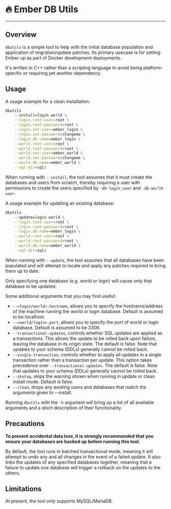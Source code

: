 # 🔥 **Ember DB Utils**
---

## Overview

`dbutils` is a simple tool to help with the initial database population and application of migration/update patches. Its primary usecase is for setting Ember up as part of Docker development deployments.

It's written in C++ rather than a scripting language to avoid being platform-specific or requiring yet another dependency.

## Usage

A usage example for a clean installation:

```bash
dbutils
    --install=login world \
    --login.root-user=root \
    --login.root-password=root \
    --login.set-user=ember_login \
    --login.set-password=changeme \
    --login.db-name=ember_login \
    --world.root-user=root \
    --world.root-password=root \
    --world.set-user=ember_world \
    --world.set-password=changeme \
    --world.db-name=ember_world \
    --sql-dir=sql/
```

When running with `--install`, the tool assumes that it must create the databases and users from scratch, thereby requiring a user with permissions to create the users specified by `-db-login_user` and `-db-world-user`.

A usage example for updating an existing database:

```bash
dbutils
    --update=login world \
    --login.root-user=root \
    --login.root-password=root \
    --login.db-name=ember_login \
    --world.root-user=root \
    --world.root-password=root \
    --world.db-name=ember_world \
    --sql-dir=sql/
```

When running with `--update`, the tool assumes that all databases have been populated and will attempt to locate and apply any patches required to bring them up to date.

Only specifying one database (e.g. world or login) will cause only that database to be updated.

Some additional arguments that you may find useful:

* `--<login/world>.hostname`, allows you to specify the hostname/address of the machine running the world or login database. Default is assumed to be localhost.
* `--<world/login>.port`, allows you to specify the port of world or login database. Default is assumed to be 3306.
* `--transactional-updates`, controls whether SQL updates are applied as a transactions. This allows the update to be rolled back upon failure, leaving the database in its origin state. The default is false. Note that updates to your schema (DDLs) generally cannot be rolled back.
* `--single-transaction`, controls whether to apply all updates in a single transaction rather than a transaction per update. This option takes precedence over `--transactional-updates`. The default is false. Note that updates to your schema (DDLs) generally cannot be rolled back.
* `--shutup`, skips the warning shown when running in update or clean install mode. Default is false.
* `--clean`, drops any existing users and databases that match the arguments given to --install.

Running `dbutils` with the `-h` argument will bring up a list of all available arguments and a short description of their functionality.

## Precautions

**To prevent accidental data loss, it is strongly recommended that you ensure your databases are backed up before running this tool.**

By default, the tool runs in batched transactional mode, meaning it will attempt to undo any and all changes in the event of a failed update. It also links the updates of any specified databases together, meaning that a failure to update one database will trigger a rollback on the updates to the others.

## Limitations

At present, the tool only supports MySQL/MariaDB.
